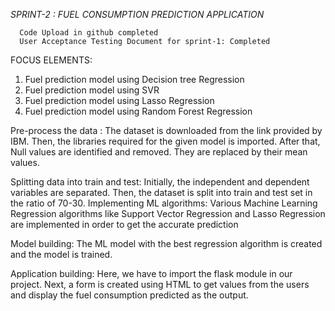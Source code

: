 *SPRINT-2 : FUEL CONSUMPTION PREDICTION APPLICATION*

      Code Upload in github completed
      User Acceptance Testing Document for sprint-1: Completed

FOCUS ELEMENTS: 

1. Fuel prediction model using Decision tree Regression
2. Fuel prediction model using SVR
3. Fuel prediction model using Lasso Regression
4. Fuel prediction model using Random Forest Regression

Pre-process the data : 
	The dataset is downloaded from the link provided by IBM. Then, the libraries required for the given model is imported. After that, Null values are identified and removed. They are replaced by their mean values.

Splitting data into train and test:
	Initially, the independent and dependent variables are separated. Then, the dataset is split into train and test set in the ratio of 70-30.
Implementing ML algorithms:
	Various Machine Learning Regression algorithms like Support Vector Regression and Lasso Regression are implemented in order to get the accurate prediction

Model building:
	The ML model with the best regression algorithm is created and the model is trained.

Application building:
	Here, we have to import the flask module in our project. Next, a form is created using HTML to get values from the users and display the fuel consumption predicted as the output.

